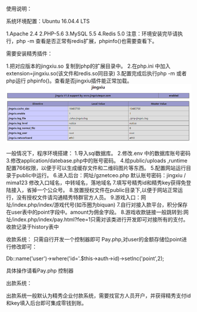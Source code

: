 使用说明：

系统环境配置：Ubuntu 16.04.4 LTS

1.Apache 2.4
2.PHP-5.6
3.MySQL 5.5
4.Redis 5.0
注意：环境安装完毕请执行，php -m 查看是否正常有redis扩展，phpinfo()也需要查看下。

需要安装精秀插件：

1.把对应版本的jingxiu.so 复制到php的扩展目录中。
2.在php.ini 中加入extension=jingxiu.so(该文件和redis.so同目录)
3.配置完成后执行php -m 或者php运行 phpinfo()。查看是否jingxiu插件能正常加载。
<img src="jingxiu.png" /></p>

一般情况下，程序环境搭建：
1.导入sql数据库。
2.修改.env 中的数据库账号密码
3.修改application/datebase.php中的账号密码。
4.给public/uploads ,runtime 配置766权限，以便于可以生成缓存文件和二维码图片等东西。
5.配置网站运行目录于public中运行。
6.进入后台：网址/gznetceo.php 默认账号密码：jingxiu / mima123 修改入口域名，中转域名，落地域名
7.填写号精秀id和精秀key获得免登陆接入，省掉一个公众号。
8.放置授权文件在public目录下,以便于网站正常运行，没有授权文件请沟通精秀特群官方人员。
9.游戏入口：网址/index.php/index/游戏代号(如币圈为biquan)
7.自行对接入款平台，积分保存在user表中的point字段中。amount为佣金字段。
8.游戏收款链接一般跳转到:网址/index.php/index/pay.html?fee=1只需对该类进行开发即可对接所有的支付。收款记录于history表中


收款系统：
只需自行开发一个控制器即可 Pay.php,对user的金额存储位point进行修改即可：

Db::name('user')->where('id='.$this->auth->id)->setInc('point',2);

具体操作请看Pay.php 控制器

出款系统：

出款系统一般默认为精秀企业付款系统，需要找官方人员开户，并获得精秀支付id和key填入后台即可集成零钱到账。


